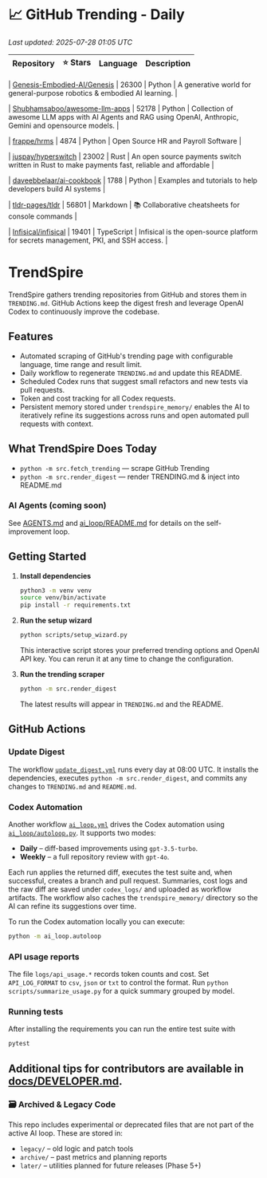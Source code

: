 <!-- TRENDING_START -->
# 📈 GitHub Trending - Daily

_Last updated: 2025-07-28 01:05 UTC_

| Repository | ⭐ Stars | Language | Description |
|------------|--------:|----------|-------------|

| [Genesis-Embodied-AI/Genesis](https://github.com/Genesis-Embodied-AI/Genesis) | 26300 | Python | A generative world for general-purpose robotics & embodied AI learning. |

| [Shubhamsaboo/awesome-llm-apps](https://github.com/Shubhamsaboo/awesome-llm-apps) | 52178 | Python | Collection of awesome LLM apps with AI Agents and RAG using OpenAI, Anthropic, Gemini and opensource models. |

| [frappe/hrms](https://github.com/frappe/hrms) | 4874 | Python | Open Source HR and Payroll Software |

| [juspay/hyperswitch](https://github.com/juspay/hyperswitch) | 23002 | Rust | An open source payments switch written in Rust to make payments fast, reliable and affordable |

| [daveebbelaar/ai-cookbook](https://github.com/daveebbelaar/ai-cookbook) | 1788 | Python | Examples and tutorials to help developers build AI systems |

| [tldr-pages/tldr](https://github.com/tldr-pages/tldr) | 56801 | Markdown | 📚 Collaborative cheatsheets for console commands |

| [Infisical/infisical](https://github.com/Infisical/infisical) | 19401 | TypeScript | Infisical is the open-source platform for secrets management, PKI, and SSH access. |
<!-- TRENDING_END -->

# TrendSpire

TrendSpire gathers trending repositories from GitHub and stores them in `TRENDING.md`. GitHub Actions keep the digest fresh and leverage OpenAI Codex to continuously improve the codebase.

## Features

- Automated scraping of GitHub's trending page with configurable language, time range and result limit.
- Daily workflow to regenerate `TRENDING.md` and update this README.
- Scheduled Codex runs that suggest small refactors and new tests via pull requests.
- Token and cost tracking for all Codex requests.
- Persistent memory stored under `trendspire_memory/` enables the AI to
  iteratively refine its suggestions across runs and open automated pull
  requests with context.

## What TrendSpire Does Today

- `python -m src.fetch_trending` — scrape GitHub Trending
- `python -m src.render_digest` — render TRENDING.md & inject into README.md

### AI Agents (coming soon)
See [AGENTS.md](./AGENTS.md) and [ai_loop/README.md](./ai_loop/README.md) for details on the self-improvement loop.

## Getting Started

1. **Install dependencies**
   ```bash
   python3 -m venv venv
   source venv/bin/activate
   pip install -r requirements.txt
   ```

2. **Run the setup wizard**
   ```bash
   python scripts/setup_wizard.py
   ```
   This interactive script stores your preferred trending options and OpenAI API key.
   You can rerun it at any time to change the configuration.

3. **Run the trending scraper**
   ```bash
   python -m src.render_digest
   ```
   The latest results will appear in `TRENDING.md` and the README.


## GitHub Actions

### Update Digest

The workflow [`update_digest.yml`](.github/workflows/update_digest.yml) runs every day at 08:00 UTC. It installs the dependencies, executes `python -m src.render_digest`, and commits any changes to `TRENDING.md` and `README.md`.

### Codex Automation

Another workflow [`ai_loop.yml`](.github/workflows/ai_loop.yml) drives the Codex automation using [`ai_loop/autoloop.py`](ai_loop/autoloop.py). It supports two modes:

- **Daily** – diff-based improvements using `gpt-3.5-turbo`.
- **Weekly** – a full repository review with `gpt-4o`.

Each run applies the returned diff, executes the test suite and, when successful, creates a branch and pull request. Summaries, cost logs and the raw diff are saved under `codex_logs/` and uploaded as workflow artifacts. The workflow also caches the `trendspire_memory/` directory so the AI can refine its suggestions over time.

To run the Codex automation locally you can execute:

```bash
python -m ai_loop.autoloop
```

### API usage reports

The file `logs/api_usage.*` records token counts and cost. Set `API_LOG_FORMAT`
to `csv`, `json` or `txt` to control the format. Run `python
scripts/summarize_usage.py` for a quick summary grouped by model.

### Running tests

After installing the requirements you can run the entire test suite with

```bash
pytest
```

Additional tips for contributors are available in
[docs/DEVELOPER.md](docs/DEVELOPER.md).
---

### 🗃 Archived & Legacy Code

This repo includes experimental or deprecated files that are not part of the active AI loop. These are stored in:

- `legacy/` – old logic and patch tools
- `archive/` – past metrics and planning reports
- `later/` – utilities planned for future releases (Phase 5+)

